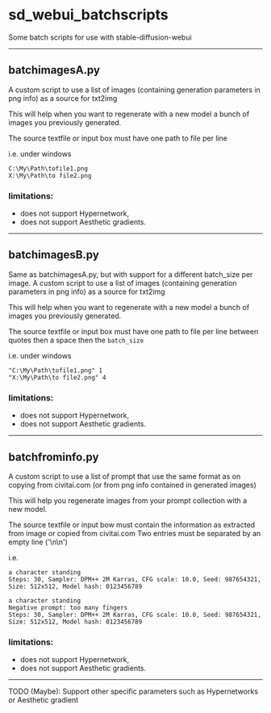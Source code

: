 # sd_webui_batchscripts
Some batch scripts for use with stable-diffusion-webui 

---

## batchimagesA.py
A custom script to use a list of images (containing generation parameters in png info) as a source for txt2img

This will help when you want to regenerate with a new model a bunch of images you previously generated.

The source textfile or input box must have one path to file per line

i.e. under windows
```
C:\My\Path\tofile1.png
X:\My\Path\to file2.png
```

### limitations:
- does not support Hypernetwork,
- does not support Aesthetic gradients.

---

## batchimagesB.py
Same as batchimagesA.py, but with support for a different batch_size per image.
A custom script to use a list of images (containing generation parameters in png info) as a source for txt2img

This will help when you want to regenerate with a new model a bunch of images you previously generated.

The source textfile or input box must have one path to file per line between quotes then a space then the `batch_size`

i.e. under windows
```
"C:\My\Path\tofile1.png" 1
"X:\My\Path\to file2.png" 4
```

### limitations:
- does not support Hypernetwork,
- does not support Aesthetic gradients.

---

## batchfrominfo.py
A custom script to use a list of prompt that use the same format as on copying from civitai.com (or from png info contained in generated images)

This will help you regenerate images from your prompt collection with a new model.

The source textfile or input bow must contain the information as extracted from image or copied from civitai.com 
Two entries must be separated by an empty line ('\n\n')

i.e.
```
a character standing
Steps: 30, Sampler: DPM++ 2M Karras, CFG scale: 10.0, Seed: 987654321, Size: 512x512, Model hash: 0123456789

a character standing
Negative prompt: too many fingers
Steps: 30, Sampler: DPM++ 2M Karras, CFG scale: 10.0, Seed: 987654321, Size: 512x512, Model hash: 0123456789
```

### limitations:
- does not support Hypernetwork,
- does not support Aesthetic gradients.

---
TODO (Maybe):
Support other specific parameters such as Hypernetworks or Aesthetic gradient